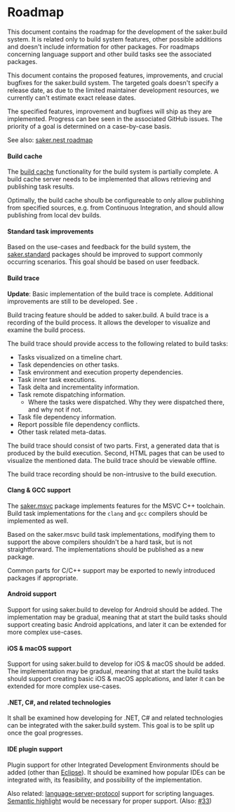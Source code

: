 # Roadmap

This document contains the roadmap for the development of the saker.build system. It is related only to build system features, other possible additions and doesn't include information for other packages. For roadmaps concerning language support and other build tasks see the associated packages.

This document contains the proposed features, improvements, and crucial bugfixes for the saker.build system. The targeted goals doesn't specify a release date, as due to the limited maintainer development resources, we currently can't estimate exact release dates.

The specified features, improvement and bugfixes will ship as they are implemented. Progress can bee seen in the associated GitHub issues. The priority of a goal is determined on a case-by-case basis.

See also: [saker.nest roadmap](root:/saker.nest/doc/roadmap.html)

#### Build cache

The [build cache](/doc/guide/buildcache.md) functionality for the build system is partially complete. A build cache server needs to be implemented that allows retrieving and publishing task results.

Optimally, the build cache shoulb be configureable to only allow publishing from specified sources, e.g. from Continuous Integration, and should allow publishing from local dev builds.

#### Standard task improvements

Based on the use-cases and feedback for the build system, the [saker.standard](root:/saker.standard/index.html) packages should be improved to support commonly occurring scenarios. This goal should be based on user feedback.

#### Build trace

**Update**: Basic implementation of the build trace is complete. Additional improvements are still to be developed. See [](guide/buildtrace.md).

Build tracing feature should be added to saker.build. A build trace is a recording of the build process. It allows the developer to visualize and examine the build process.

The build trace should provide access to the following related to build tasks:

* Tasks visualized on a timeline chart.
* Task dependencies on other tasks.
* Task environment and execution property dependencies.
* Task inner task executions.
* Task delta and incrementality information.
* Task remote dispatching information.
	* Where the tasks were dispatched. Why they were dispatched there, and why not if not.
* Task file dependency information.	
* Report possible file dependency conflicts.
* Other task related meta-datas.

The build trace should consist of two parts. First, a generated data that is produced by the build execution. Second, HTML pages that can be used to visualize the mentioned data. The build trace should be viewable offline.

The build trace recording should be non-intrusive to the build execution.

#### Clang & GCC support

The [saker.msvc](root:/saker.msvc/index.html) package implements features for the MSVC C++ toolchain. Build task implementations for the `clang` and `gcc` compilers should be implemented as well.

Based on the saker.msvc build task implementations, modifying them to support the above compilers shouldn't be a hard task, but is not straightforward. The implementations should be published as a new package.

Common parts for C/C++ support may be exported to newly introduced packages if appropriate.

#### Android support

Support for using saker.build to develop for Android should be added. The implementation may be gradual, meaning that at start the build tasks should support creating basic Android applcations, and later it can be extended for more complex use-cases.

#### iOS & macOS support

Support for using saker.build to develop for iOS & macOS should be added. The implementation may be gradual, meaning that at start the build tasks should support creating basic iOS & macOS applcations, and later it can be extended for more complex use-cases.

#### .NET, C#, and related technologies

It shall be examined how developing for .NET, C# and related technologies can be integrated with the saker.build system. This goal is to be split up once the goal progresses.

#### IDE plugin support

Plugin support for other Integrated Development Environments should be added (other than [Eclipse](eclipseplugin.md)). It should be examined how popular IDEs can be integrated with, its feasibility, and possibility of the implementation.

Also related: [language-server-protocol](https://github.com/microsoft/language-server-protocol/) support for scripting languages. [Semantic highlight](https://github.com/Microsoft/language-server-protocol/issues/18) would be necessary for proper support. (Also: [#33](https://github.com/microsoft/language-server-protocol/issues/33))
